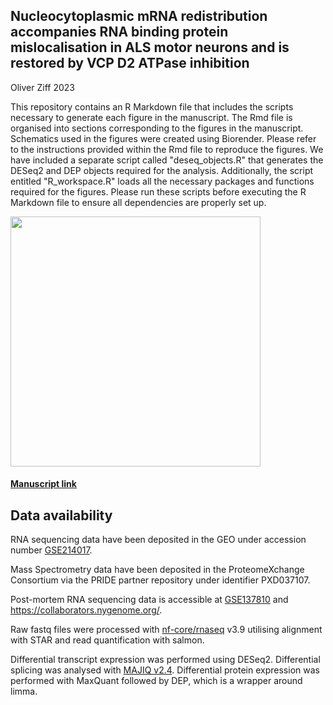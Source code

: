 ## Nucleocytoplasmic mRNA redistribution accompanies RNA binding protein mislocalisation in ALS motor neurons and is restored by VCP D2 ATPase inhibition

Oliver Ziff 2023

This repository contains an R Markdown file that includes the scripts necessary to generate each figure in the manuscript. The Rmd file is organised into sections corresponding to the figures in the manuscript. Schematics used in the figures were created using Biorender. Please refer to the instructions provided within the Rmd file to reproduce the figures. We have included a separate script called "deseq_objects.R" that generates the DESeq2 and DEP objects required for the analysis. Additionally, the script entitled "R_workspace.R" loads all the necessary packages and functions required for the figures. Please run these scripts before executing the R Markdown file to ensure all dependencies are properly set up.

<img src="[https://github.com/ojziff/als_mrna_rbp_localisation/figures/graphical abstract.png](https://github.com/ojziff/als_mrna_rbp_localisation/blob/main/figures/graphical%20abstract.png)" height="400">

#### [Manuscript link](https://www.cell.com/neuron/home)

## Data availability

RNA sequencing data have been deposited in the GEO under accession number [GSE214017](https://www.ncbi.nlm.nih.gov/geo/query/acc.cgi?acc=GSE214017). 

Mass Spectrometry data have been deposited in the ProteomeXchange Consortium via the PRIDE partner repository under identifier PXD037107.

Post-mortem RNA sequencing data is accessible at [GSE137810](https://www.ncbi.nlm.nih.gov/geo/query/acc.cgi?acc=GSE137810) and https://collaborators.nygenome.org/. 

Raw fastq files were processed with [nf-core/rnaseq](https://nf-co.re/rnaseq) v3.9 utilising alignment with STAR and read quantification with salmon. 

Differential transcript expression was performed using DESeq2. Differential splicing was analysed with [MAJIQ v2.4](https://majiq.biociphers.org/). Differential protein expression was performed with MaxQuant followed by DEP, which is a wrapper around limma.
